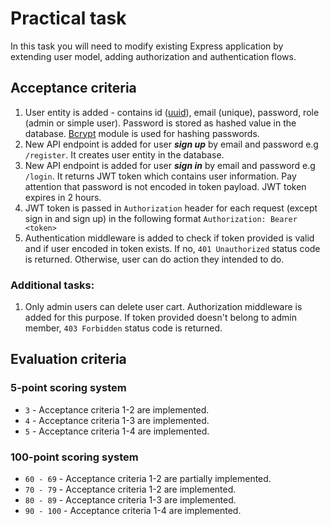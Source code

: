 # Practical task

In this task you will need to modify existing Express application by extending user model, adding authorization and authentication flows.

## Acceptance criteria

1. User entity is added - contains id ([uuid](https://www.npmjs.com/package/uuid)), email (unique), password, role (admin or simple user). 
Password is stored as hashed value in the database. [Bcrypt](https://www.npmjs.com/package/bcrypt) module is used for hashing passwords.
2. New API endpoint is added for user ***sign up*** by email and password e.g ``/register``. It creates user entity in the database.
3. New API endpoint is added for user ***sign in*** by email and password e.g ``/login``. It returns JWT token which contains 
user information. Pay attention that password is not encoded in token payload. JWT token expires in 2 hours.
4. JWT token is passed in ``Authorization`` header for each request (except sign in and sign up) in the following format ``Authorization: Bearer <token>``
5. Authentication middleware is added to check if token provided is valid and if user encoded in token exists. 
If no, ``401 Unauthorized`` status code is returned. Otherwise, user can do action they intended to do.

### Additional tasks:

1. Only admin users can delete user cart. Authorization middleware is added for this purpose.
If token provided doesn't belong to admin member, ``403 Forbidden`` status code is returned.

## Evaluation criteria

### 5-point scoring system

- `3` - Acceptance criteria 1-2 are implemented.
- `4` - Acceptance criteria 1-3 are implemented.
- `5` - Acceptance criteria 1-4 are implemented.

### 100-point scoring system

- `60 - 69` - Acceptance criteria 1-2 are partially implemented.
- `70 - 79` - Acceptance criteria 1-2 are implemented.
- `80 - 89` - Acceptance criteria 1-3 are implemented.
- `90 - 100` - Acceptance criteria 1-4 are implemented.